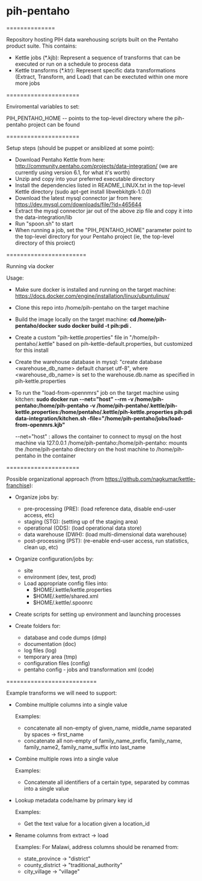 # pih-pentaho
==============

Repository hosting PIH data warehousing scripts built on the Pentaho product suite.  This contains:

* Kettle jobs (*.kjb):  Represent a sequence of transforms that can be executed or run on a schedule to process data
* Kettle transforms (*.ktr):  Represent specific data transformations (Extract, Transform, and Load) that can be exectuted within one more more jobs

=====================

Enviromental variables to set:

PIH_PENTAHO_HOME  -- points to the top-level directory where the pih-pentaho project can be found

=====================

Setup steps (should be puppet or ansiblized at some point):

* Download Pentaho Kettle from here: http://community.pentaho.com/projects/data-integration/  (we are currently using version 6.1, for what it's worth)
* Unzip and copy into your preferred executable directory
* Install the dependencies listed in README_LINUX.txt in the top-level Kettle directory (sudo apt-get install libwebkitgtk-1.0.0)
* Download the latest mysql connector jar from here: https://dev.mysql.com/downloads/file/?id=465644
* Extract the mysql connector jar out of the above zip file and copy it into the data-integration/lib
* Run "spoon.sh" to start
* When running a job, set the "PIH_PENTAHO_HOME" parameter point to the top-level directory for your Pentaho project (ie, the top-level directory of this proiect)

=======================

Running via docker


Usage:

* Make sure docker is installed and running on the target machine:
    https://docs.docker.com/engine/installation/linux/ubuntulinux/
    
* Clone this repo into /home/pih-pentaho on the target machine

* Build the image locally on the target machine:
    **cd /home/pih-pentaho/docker**
    **sudo docker build -t pih:pdi .**
    
* Create a custom "pih-kettle.properties" file in "/home/pih-pentaho/.kettle" based on pih-kettle-default.properties, but customized for this install

* Create the warehouse database in mysql: "create database <warehouse_db_name> default charset utf-8", where <warehouse_db_name> is set to the warehouse.db.name as specified in pih-kettle.properties
    
* To run the "load-from-opennmrs" job on the target machine using kitchen:
    **sudo docker run --net="host" --rm -v /home/pih-pentaho:/home/pih-pentaho -v /home/pih-pentaho/.kettle/pih-kettle.properties:/home/pentaho/.kettle/pih-kettle.properties pih:pdi data-integration/kitchen.sh -file="/home/pih-pentaho/jobs/load-from-openmrs.kjb"**

    --net="host" : allows the container to connect to mysql on the host machine via 127.0.0.1
     /home/pih-pentaho:/home/pih-pentaho: mounts the /home/pih-pentaho directory on the host machine to /home/pih-pentaho in the container


=====================

Possible organizational approach (from https://github.com/nagkumar/kettle-franchise):


* Organize jobs by:
  * pre-processing (PRE): (load reference data, disable end-user access, etc)
  * staging (STG):  (setting up of the staging area)
  * operational (ODS):  (load operational data store)
  * data warehouse (DWH):  (load multi-dimensional data warehouse)
  * post-processing (PST):  (re-enable end-user access, run statistics, clean up, etc)

* Organize configuration/jobs by:
  * site
  * environment (dev, test, prod)
  * Load appropriate config files into:
    * $HOME/.kettle/kettle.properties
    * $HOME/.kettle/shared.xml
    * $HOME/.kettle/.spoonrc
  
* Create scripts for setting up environment and launching processes

* Create folders for:
  * database and code dumps (dmp)
  * documentation (doc)
  * log files (log)
  * temporary area (tmp)
  * configuration files (config)
  * pentaho config - jobs and transformation xml (code)
 

==========================

Example transforms we will need to support:

* Combine multiple columns into a single value

  Examples:
     - concatenate all non-empty of given_name, middle_name separated by spaces -> first_name
     - concatenate all non-empty of family_name_prefix, family_name, family_name2, family_name_suffix into last_name

* Combine multiple rows into a single value

  Examples:
     - Concatenate all identifiers of a certain type, separated by commas into a single value

* Lookup metadata code/name by primary key id

  Examples:
     - Get the text value for a location given a location_id

* Rename columns from extract -> load

  Examples: For Malawi, address columns should be renamed from:
     - state_province -> "district"
     - county_district -> "traditional_authority"
     - city_village -> "village"

